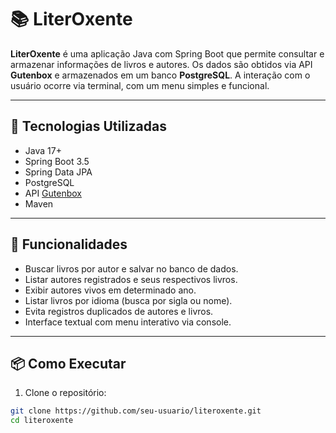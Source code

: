 # 📚 LiterOxente

**LiterOxente** é uma aplicação Java com Spring Boot que permite consultar e armazenar informações de livros e autores. Os dados são obtidos via API **Gutenbox** e armazenados em um banco **PostgreSQL**. A interação com o usuário ocorre via terminal, com um menu simples e funcional.

---

## 🚀 Tecnologias Utilizadas

- Java 17+
- Spring Boot 3.5
- Spring Data JPA
- PostgreSQL
- API [Gutenbox](https://gutenbox.app)
- Maven

---

## 🧠 Funcionalidades

- Buscar livros por autor e salvar no banco de dados.
- Listar autores registrados e seus respectivos livros.
- Exibir autores vivos em determinado ano.
- Listar livros por idioma (busca por sigla ou nome).
- Evita registros duplicados de autores e livros.
- Interface textual com menu interativo via console.

---

## 📦 Como Executar

1. Clone o repositório:

```bash
git clone https://github.com/seu-usuario/literoxente.git
cd literoxente
